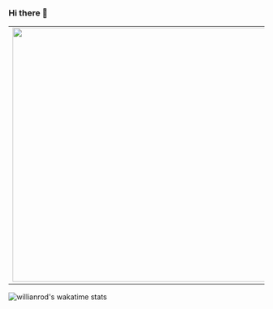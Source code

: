 ### Hi there 👋

<!--
**Fayst2D/Fayst2D** is a ✨ _special_ ✨ repository because its `README.md` (this file) appears on your GitHub profile.

Here are some ideas to get you started:

- 🔭 I’m currently working on ...
- 🌱 I’m currently learning ...
- 👯 I’m looking to collaborate on ...
- 🤔 I’m looking for help with ...
- 💬 Ask me about ...
- 📫 How to reach me: ...
- 😄 Pronouns: ...
- ⚡ Fun fact: ...
-->
<p align="center">
<table>
  <tr>
      <td><img width=500px src ="https://github-readme-stats.vercel.app/api?username=Fayst2D&show_icons=true&theme=radical"/</td>
      <td><img width=500px src ="https://github-readme-stats.vercel.app/api/top-langs/?username=Fayst2D&layout=compact&theme=radical&hide=QMake"/></td>
  </tr>   
</table>
</p>





![willianrod's wakatime stats](https://github-readme-stats.vercel.app/api/wakatime?username=Fayst2D&theme=radical)

